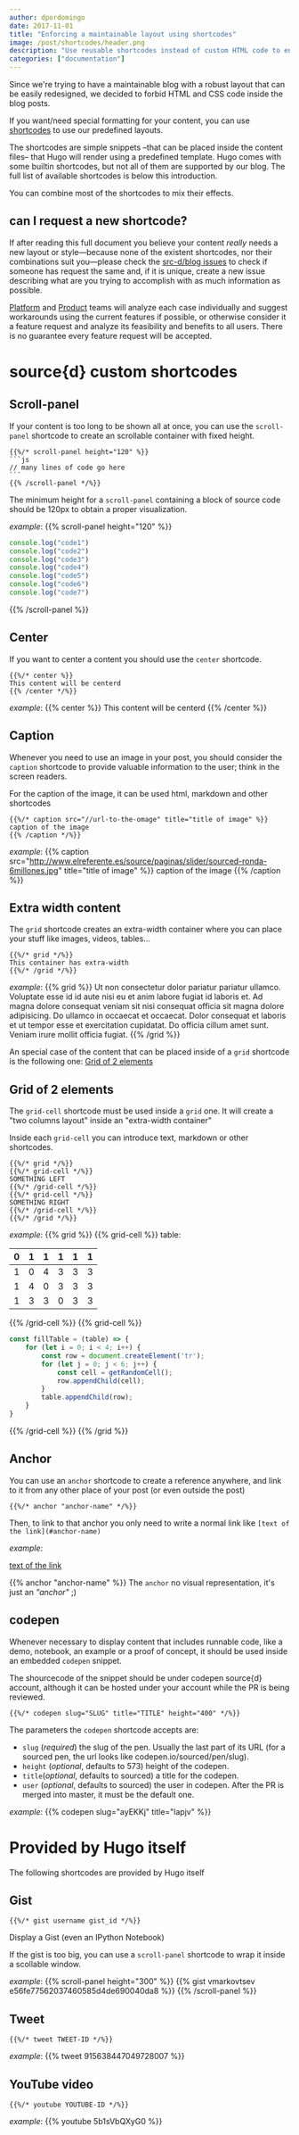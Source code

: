 ```yaml
---
author: dpordomingo
date: 2017-11-01
title: "Enforcing a maintainable layout using shortcodes"
image: /post/shortcodes/header.png
description: "Use reusable shortcodes instead of custom HTML code to ensure a maintainable layout"
categories: ["documentation"]
---
```


Since we're trying to have a maintainable blog with a robust layout that can be easily redesigned, we decided to forbid HTML and CSS code inside the blog posts.

If you want/need special formatting for your content, you can use [shortcodes](https://gohugo.io/content-management/shortcodes) to use our predefined layouts.

The shortcodes are simple snippets &ndash;that can be placed inside the content files&ndash; that Hugo will render using a predefined template. Hugo comes with some builtin shortcodes, but not all of them are supported by our blog. The full list of available shortcodes is below this introduction.

You can combine most of the shortcodes to mix their effects.

## can I request a new shortcode?

If after reading this full document you believe your content *really* needs a new layout or style—because none of the existent shortcodes, nor their combinations suit you—please check the [src-d/blog issues](https://github.com/src-d/blog/issues) to check if someone has request the same and, if it is unique, create a new issue describing what are you trying to accomplish with as much information as possible.

[Platform](https://github.com/orgs/src-d/teams/platform) and [Product](https://github.com/orgs/src-d/teams/product) teams will analyze each case individually and suggest workarounds using the current features if possible, or otherwise consider it a feature request and analyze its feasibility and benefits to all users. There is no guarantee every feature request will be accepted.


# source{d} custom shortcodes

## Scroll-panel

If your content is too long to be shown all at once, you can use the `scroll-panel` shortcode to create an scrollable container with fixed height.

``````
{{%/* scroll-panel height="120" %}}
```js
// many lines of code go here
```
{{% /scroll-panel */%}}
``````

The minimum height for a `scroll-panel` containing a block of source code should be 120px to obtain a proper visualization.

_example_:
{{% scroll-panel height="120" %}}
```js
console.log("code1")
console.log("code2")
console.log("code3")
console.log("code4")
console.log("code5")
console.log("code6")
console.log("code7")
```
{{% /scroll-panel %}}
## Center

If you want to center a content you should use the `center` shortcode.

```
{{%/* center %}}
This content will be centerd
{{% /center */%}}
```

_example_:
{{% center %}}
This content will be centerd
{{% /center %}}

## Caption

Whenever you need to use an image in your post, you should consider the `caption` shortcode to provide valuable information to the user; think in the screen readers.

For the caption of the image, it can be used html, markdown and other shortcodes

```
{{%/* caption src="//url-to-the-omage" title="title of image" %}}
caption of the image
{{% /caption */%}}
```

_example_:
{{% caption src="http://www.elreferente.es/source/paginas/slider/sourced-ronda-6millones.jpg" title="title of image" %}}
caption of the image
{{% /caption %}}

## Extra width content

The `grid` shortcode creates an extra-width container where you can place your stuff like images, videos, tables...
```
{{%/* grid */%}}
This container has extra-width
{{%/* /grid */%}}
```

_example_:
{{% grid %}}
Ut non consectetur dolor pariatur pariatur ullamco. Voluptate esse id id aute nisi eu et anim labore fugiat id laboris et. Ad magna dolore consequat veniam sit nisi consequat officia sit magna dolore adipisicing. Do ullamco in occaecat et occaecat. Dolor consequat et laboris et ut tempor esse et exercitation cupidatat. Do officia cillum amet sunt. Veniam irure mollit officia fugiat.
{{% /grid %}}

An special case of the content that can be placed inside of a `grid` shortcode is the following one: [Grid of 2 elements](#grid-of-2-elements)

## Grid of 2 elements

The `grid-cell` shortcode must be used inside a `grid` one. It will create a "two columns layout" inside an "extra-width container"

Inside each `grid-cell` you can introduce text, markdown or other shortcodes. 

```
{{%/* grid */%}}
{{%/* grid-cell */%}}
SOMETHING LEFT
{{%/* /grid-cell */%}}
{{%/* grid-cell */%}}
SOMETHING RIGHT
{{%/* /grid-cell */%}}
{{%/* /grid */%}}
```

_example_:
{{% grid %}}
{{% grid-cell %}}
table:

| 0 | 1 | 1 | 1 | 1 | 1 |
|:-:|:-:|:-:|:-:|:-:|:-:
| 1 | 0 | 4 | 3 | 3 | 3 |
| 1 | 4 | 0 | 3 | 3 | 3 |
| 1 | 3 | 3 | 0 | 3 | 3 |
{{% /grid-cell %}}
{{% grid-cell %}}
```js
const fillTable = (table) => {
    for (let i = 0; i < 4; i++) {
        const row = document.createElement('tr');
        for (let j = 0; j < 6; j++) {
            const cell = getRandomCell();
            row.appendChild(cell);
        }
        table.appendChild(row);
    }
}
```
{{% /grid-cell %}}
{{% /grid %}}

## Anchor

You can use an `anchor` shortcode to create a reference anywhere, and link to it from any other place of your post (or even outside the post)

```
{{%/* anchor "anchor-name" */%}}
```

Then, to link to that anchor you only need to write a normal link like `[text of the link](#anchor-name)`

_example_:

[text of the link](#anchor-name)

{{% anchor "anchor-name" %}}
The `anchor` no visual representation, it's just an _"anchor"_ ;)

## codepen

Whenever necessary to display content that includes runnable code, like a demo, notebook, an example or a proof of concept, it should be used inside an embedded `codepen` snippet.

The shourcecode of the snippet should be under codepen source{d} account, although it can be hosted under your account while the PR is being reviewed.

```
{{%/* codepen slug="SLUG" title="TITLE" height="400" */%}}
```

The parameters the `codepen` shortcode accepts are:

- `slug` (_required_) the slug of the pen. Usually the last part of its URL
  (for a sourced pen, the url looks like codepen.io/sourced/pen/slug).
- `height` (_optional_, defaults to 573) height of the codepen.
- `title`(_optional_, defaults to sourced) a title for the codepen.
- `user` (_optional_, defaults to sourced) the user in codepen. After the PR is merged into master, it must be the default one.

_example_:
{{% codepen slug="ayEKKj" title="lapjv" %}}

# Provided by Hugo itself

The following shortcodes are provided by Hugo itself

## Gist

```
{{%/* gist username gist_id */%}}
```

Display a Gist (even an IPython Notebook)

If the gist is too big, you can use a `scroll-panel` shortcode to wrap it inside a scollable window.

_example_:
{{% scroll-panel height="300" %}}
{{% gist vmarkovtsev e56fe77562037460585d4de690040da8 %}}
{{% /scroll-panel %}}

## Tweet

```
{{%/* tweet TWEET-ID */%}}
```

_example_:
{{% tweet 915638447049728007 %}}

## YouTube video

```
{{%/* youtube YOUTUBE-ID */%}}
```

_example_:
{{% youtube 5b1sVbQXyG0 %}}

